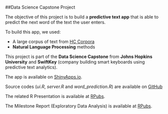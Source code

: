 ##Data Science Capstone Project

The objective of this project is to build a **predictive text app** that is able to predict the next word of the text the user enters.  

To build this app, we used:

- A large corpus of text from [HC Corpora](www.corpora.heliohost.org)
- **Natural Language Processing** methods

This project is part of the **Data Science Capstone** from **Johns Hopkins University** and **SwiftKey** (company building smart keyboards using predictive text analytics).

The app is available on [ShinyApps.io](https://stephaniecnvs.shinyapps.io/Next_Word_Prediction/).  

Source codes (*ui.R*, *server.R* and *word_prediction.R*) are available on [GitHub](https://github.com/stephaniecan/data_science_capstone/tree/master/Next_Word_Prediction)

The related R Presentation is available at [RPubs](http://rpubs.com/Stephaniecnvs/Next-word-prediction-app).  

The Milestone Report (Exploratory Data Analysis) is available at [RPubs](http://rpubs.com/Stephaniecnvs/NLP-milestone-report).